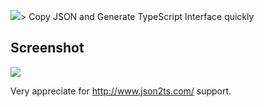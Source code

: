 [![](https://img.shields.io/badge/version-v1.0-green)](./Json2TS.alfredworkflow)> Copy JSON and Generate TypeScript Interface quickly


## Screenshot


![](./screenshot.gif)


Very appreciate for http://www.json2ts.com/ support.
